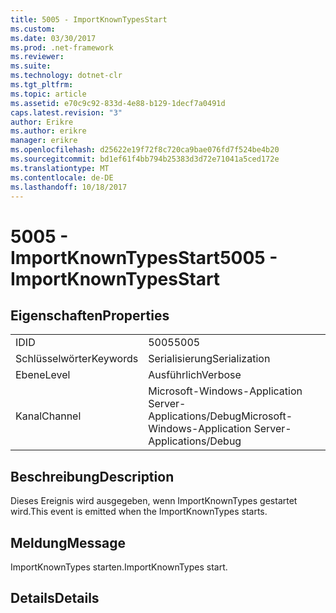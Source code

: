 ```yaml
---
title: 5005 - ImportKnownTypesStart
ms.custom: 
ms.date: 03/30/2017
ms.prod: .net-framework
ms.reviewer: 
ms.suite: 
ms.technology: dotnet-clr
ms.tgt_pltfrm: 
ms.topic: article
ms.assetid: e70c9c92-833d-4e88-b129-1decf7a0491d
caps.latest.revision: "3"
author: Erikre
ms.author: erikre
manager: erikre
ms.openlocfilehash: d25622e19f72f8c720ca9bae076fd7f524be4b20
ms.sourcegitcommit: bd1ef61f4bb794b25383d3d72e71041a5ced172e
ms.translationtype: MT
ms.contentlocale: de-DE
ms.lasthandoff: 10/18/2017
---
```

# <a name="5005---importknowntypesstart"></a><span data-ttu-id="cdaea-102">5005 - ImportKnownTypesStart</span><span class="sxs-lookup"><span data-stu-id="cdaea-102">5005 - ImportKnownTypesStart</span></span>
## <a name="properties"></a><span data-ttu-id="cdaea-103">Eigenschaften</span><span class="sxs-lookup"><span data-stu-id="cdaea-103">Properties</span></span>  
  
|||  
|-|-|  
|<span data-ttu-id="cdaea-104">ID</span><span class="sxs-lookup"><span data-stu-id="cdaea-104">ID</span></span>|<span data-ttu-id="cdaea-105">5005</span><span class="sxs-lookup"><span data-stu-id="cdaea-105">5005</span></span>|  
|<span data-ttu-id="cdaea-106">Schlüsselwörter</span><span class="sxs-lookup"><span data-stu-id="cdaea-106">Keywords</span></span>|<span data-ttu-id="cdaea-107">Serialisierung</span><span class="sxs-lookup"><span data-stu-id="cdaea-107">Serialization</span></span>|  
|<span data-ttu-id="cdaea-108">Ebene</span><span class="sxs-lookup"><span data-stu-id="cdaea-108">Level</span></span>|<span data-ttu-id="cdaea-109">Ausführlich</span><span class="sxs-lookup"><span data-stu-id="cdaea-109">Verbose</span></span>|  
|<span data-ttu-id="cdaea-110">Kanal</span><span class="sxs-lookup"><span data-stu-id="cdaea-110">Channel</span></span>|<span data-ttu-id="cdaea-111">Microsoft-Windows-Application Server-Applications/Debug</span><span class="sxs-lookup"><span data-stu-id="cdaea-111">Microsoft-Windows-Application Server-Applications/Debug</span></span>|  
  
## <a name="description"></a><span data-ttu-id="cdaea-112">Beschreibung</span><span class="sxs-lookup"><span data-stu-id="cdaea-112">Description</span></span>  
 <span data-ttu-id="cdaea-113">Dieses Ereignis wird ausgegeben, wenn ImportKnownTypes gestartet wird.</span><span class="sxs-lookup"><span data-stu-id="cdaea-113">This event is emitted when the ImportKnownTypes starts.</span></span>  
  
## <a name="message"></a><span data-ttu-id="cdaea-114">Meldung</span><span class="sxs-lookup"><span data-stu-id="cdaea-114">Message</span></span>  
 <span data-ttu-id="cdaea-115">ImportKnownTypes starten.</span><span class="sxs-lookup"><span data-stu-id="cdaea-115">ImportKnownTypes start.</span></span>  
  
## <a name="details"></a><span data-ttu-id="cdaea-116">Details</span><span class="sxs-lookup"><span data-stu-id="cdaea-116">Details</span></span>
